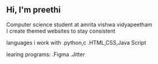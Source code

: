 ## Hi, I'm preethi 


Computer science student at amrita vishwa vidyapeetham<br/>
I create themed websites to stay consistent<br/>

languages i work with
.python,c
.HTML,CSS,Java Script

learing programs:
.Figma
.Jitter



